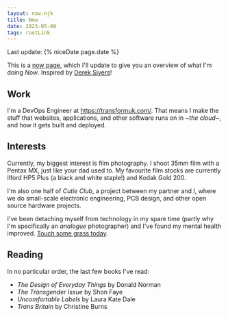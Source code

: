 ```yaml
---
layout: now.njk
title: Now
date: 2023-05-08
tags: rootLink
---
```


Last update: {% niceDate page.date %}

This is a [now page][1], which I'll update to give you an overview of what I'm
doing _Now_. Inspired by [Derek Sivers](https://sive.rs/nowff)!

## Work

I'm a DevOps Engineer at <https://transformuk.com/>. That means I make the stuff
that websites, applications, and other software runs on in _~the cloud~_, and
how it gets built and deployed.

## Interests

Currently, my biggest interest is film photography. I shoot 35mm film with a
Pentax MX, just like your dad used to. My favourite film stocks are currently
Ilford HP5 Plus (a black and white staple!) and Kodak Gold 200.

I'm also one half of _Cutie Club_, a project between my partner and I, where we
do small-scale electronic engineering, PCB design, and other open source hardware
projects.

I've been detaching myself from technology in my spare time (partly why I'm
specifically an _analogue_ photographer) and I've found my mental health improved.
[Touch some grass today][2].

## Reading

In no particular order, the last few books I've read:

- _The Design of Everyday Things_ by Donald Norman
- _The Transgender Issue_ by Shon Faye
- _Uncomfortable Labels_ by Laura Kate Dale
- _Trans Britain_ by Christine Burns

[1]: https://nownownow.com/about
[2]: https://mashable.com/article/log-off-touch-grass

